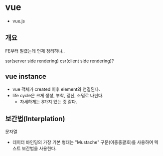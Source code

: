 # vue

+ vue.js


## 개요

FE부터 밀렸는데 언제 정리하냐..

ssr(server side rendering) csr(client side rendering)?

## vue instance

+ vue 객체가 created 이후 element와 연결된다.
+ life cycle은 크게 생성, 부착, 갱신, 소멸로 나뉜다.
  + 자세하게는 8가지 있는 것 같다.


## 보간법(Interplation)

문자열
+ 데이터 바인딩의 가장 기본 형태는 "Mustache" 구문(이중중괄호)를 사용하여 텍스트 보간법을 사용한다.


